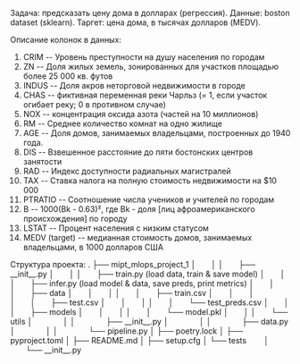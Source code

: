 Задача: предсказать цену дома в долларах (регрессия).
Данные: boston dataset (sklearn).
Таргет: цена дома, в тысячах долларов (MEDV).

Описание колонок в данных:
1) CRIM -- Уровень преступности на душу населения по городам
2) ZN -- Доля жилых земель, зонированных для участков площадью более 25 000 кв. футов
3) INDUS -- Доля акров неторговой недвижимости в городе
4) CHAS -- фиктивная переменная реки Чарльз (= 1, если участок огибает реку; 0 в противном случае)
5) NOX -- концентрация оксида азота (частей на 10 миллионов)
6) RM -- Среднее количество комнат на одно жилище
7) AGE -- Доля домов, занимаемых владельцами, построенных до 1940 года.
8) DIS -- Взвешенное расстояние до пяти бостонских центров занятости
9) RAD -- Индекс доступности радиальных магистралей
10) TAX -- Ставка налога на полную стоимость недвижимости на $10 000
11) PTRATIO -- Соотношение числа учеников и учителей по городам
12) B -- 1000(Bk - 0.63)², где Bk - доля [лиц афроамериканского происхождения] по городу
13) LSTAT -- Процент населения с низким статусом
14) MEDV (target) -- медианная стоимость домов, занимаемых владельцами, в 1000 долларов США

Структура проекта:
.
├── mipt\_mlops\_project\_1
│&nbsp;&nbsp;&nbsp;&nbsp;&nbsp;&nbsp;&nbsp;│
│&nbsp;&nbsp;&nbsp;&nbsp;&nbsp;&nbsp;&nbsp;├── \_\_init\_\_.py
│&nbsp;&nbsp;&nbsp;&nbsp;&nbsp;&nbsp;&nbsp;│
│&nbsp;&nbsp;&nbsp;&nbsp;&nbsp;&nbsp;&nbsp;├── train.py (load data, train & save model)
│&nbsp;&nbsp;&nbsp;&nbsp;&nbsp;&nbsp;&nbsp;│
│&nbsp;&nbsp;&nbsp;&nbsp;&nbsp;&nbsp;&nbsp;├── infer.py (load model & data, save preds, print metrics)
│&nbsp;&nbsp;&nbsp;&nbsp;&nbsp;&nbsp;&nbsp;│
│&nbsp;&nbsp;&nbsp;&nbsp;&nbsp;&nbsp;&nbsp;├── data
│&nbsp;&nbsp;&nbsp;&nbsp;&nbsp;&nbsp;&nbsp;│&nbsp;&nbsp;&nbsp;&nbsp;&nbsp;&nbsp;&nbsp;│
│&nbsp;&nbsp;&nbsp;&nbsp;&nbsp;&nbsp;&nbsp;│&nbsp;&nbsp;&nbsp;&nbsp;&nbsp;&nbsp;&nbsp;├── train.csv
│&nbsp;&nbsp;&nbsp;&nbsp;&nbsp;&nbsp;&nbsp;│&nbsp;&nbsp;&nbsp;&nbsp;&nbsp;&nbsp;&nbsp;│
│&nbsp;&nbsp;&nbsp;&nbsp;&nbsp;&nbsp;&nbsp;│&nbsp;&nbsp;&nbsp;&nbsp;&nbsp;&nbsp;&nbsp;├── test.csv
│&nbsp;&nbsp;&nbsp;&nbsp;&nbsp;&nbsp;&nbsp;│&nbsp;&nbsp;&nbsp;&nbsp;&nbsp;&nbsp;&nbsp;│
│&nbsp;&nbsp;&nbsp;&nbsp;&nbsp;&nbsp;&nbsp;│&nbsp;&nbsp;&nbsp;&nbsp;&nbsp;&nbsp;&nbsp;└── test\_preds.csv
│&nbsp;&nbsp;&nbsp;&nbsp;&nbsp;&nbsp;&nbsp;│
│&nbsp;&nbsp;&nbsp;&nbsp;&nbsp;&nbsp;&nbsp;├── models
│&nbsp;&nbsp;&nbsp;&nbsp;&nbsp;&nbsp;&nbsp;│&nbsp;&nbsp;&nbsp;&nbsp;&nbsp;&nbsp;&nbsp;│
│&nbsp;&nbsp;&nbsp;&nbsp;&nbsp;&nbsp;&nbsp;│&nbsp;&nbsp;&nbsp;&nbsp;&nbsp;&nbsp;&nbsp;└── model.pkl
│&nbsp;&nbsp;&nbsp;&nbsp;&nbsp;&nbsp;&nbsp;│
│&nbsp;&nbsp;&nbsp;&nbsp;&nbsp;&nbsp;&nbsp;└── utils
│&nbsp;&nbsp;&nbsp;&nbsp;&nbsp;&nbsp;&nbsp;&nbsp;&nbsp;&nbsp;&nbsp;&nbsp;&nbsp;&nbsp;│
│&nbsp;&nbsp;&nbsp;&nbsp;&nbsp;&nbsp;&nbsp;&nbsp;&nbsp;&nbsp;&nbsp;&nbsp;&nbsp;&nbsp;├── \_\_init\_\_.py
│&nbsp;&nbsp;&nbsp;&nbsp;&nbsp;&nbsp;&nbsp;&nbsp;&nbsp;&nbsp;&nbsp;&nbsp;&nbsp;&nbsp;│
│&nbsp;&nbsp;&nbsp;&nbsp;&nbsp;&nbsp;&nbsp;&nbsp;&nbsp;&nbsp;&nbsp;&nbsp;&nbsp;&nbsp;├── data.py
│&nbsp;&nbsp;&nbsp;&nbsp;&nbsp;&nbsp;&nbsp;&nbsp;&nbsp;&nbsp;&nbsp;&nbsp;&nbsp;&nbsp;│
│&nbsp;&nbsp;&nbsp;&nbsp;&nbsp;&nbsp;&nbsp;&nbsp;&nbsp;&nbsp;&nbsp;&nbsp;&nbsp;&nbsp;└── pipeline.py
│
├── poetry.lock
│
├── pyproject.toml
│
├── README.md
│
├── setup.cfg
│
└── tests
&nbsp;&nbsp;&nbsp;&nbsp;&nbsp;&nbsp;&nbsp;│
&nbsp;&nbsp;&nbsp;&nbsp;&nbsp;&nbsp;&nbsp;└── \_\_init\_\_.py
